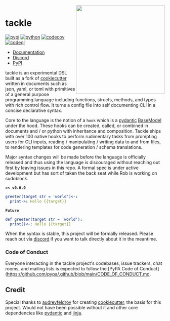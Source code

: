 <img align="right" width="280" height="280" src="https://raw.githubusercontent.com/sudoblockio/tackle/main/docs/assets/logo-box.png">

# tackle

[![pypi](https://img.shields.io/pypi/v/tackle.svg)](https://pypi.python.org/pypi/tackle)
[![python](https://img.shields.io/pypi/pyversions/tackle.svg)](https://pypi.python.org/pypi/tackle)
[![codecov](https://codecov.io/gh/sudoblockio/tackle/branch/main/graphs/badge.svg?branch=main)](https://codecov.io/github/sudoblockio/tackle?branch=main)
[![codeql](https://github.com/sudoblockio/tackle/actions/workflows/codeql.yml/badge.svg)](https://github.com/sudoblockio/tackle/actions/workflows/codeql.yml)

[//]: # ([![main-tests]&#40;https://github.com/sudoblockio/tackle/actions/workflows/main.yml/badge.svg&#41;]&#40;https://github.com/sudoblockio/tackle/actions&#41;)

* [Documentation](https://sudoblockio.github.io/tackle)
* [Discord](https://discord.gg/7uVUfUVD7K)
* [PyPI](https://pypi.org/project/tackle/)

tackle is an experimental DSL built as a fork of [cookiecutter](https://github.com/cookiecutter/cookiecutter) written in documents such as json, yaml, or toml with primitives of a general purpose programming language including functions, structs, methods, and types with rich control flow. It turns a config file into self documenting CLI in a concise declarative syntax.

Core to the language is the notion of a `hook` which is a [pydantic](https://github.com/pydantic/pydantic) [BaseModel](https://docs.pydantic.dev/latest/api/base_model/) under the hood. These hooks can be created, called, or combined in documents and / or python with inheritance and composition. Tackle ships with over 100 native hooks to perform rudimentary tasks from prompting users for CLI inputs, reading / manipulating / writing data to and from files, to rendering templates for code generation / schema translations.

Major syntax changes will be made before the language is officially released and thus using the language is discouraged without reaching out first by leaving issues in this repo. A formal spec is under active development but has sort of taken the back seat while Rob is working on sudoblock.

**`=< v0.6.0`**

```yaml
greeter(target str = 'world')<-:
  print->: Hello {{target}}
```

**`Future`**

```yaml
def greeter(target str = 'world'):
  print()<-: Hello {{target}}
```

When the syntax is stable, this project will be formally released. Please reach out via [discord](https://discord.gg/7uVUfUVD7K) if you want to talk directly about it in the meantime. 

### Code of Conduct

Everyone interacting in the tackle project's codebases, issue trackers, chat rooms, and mailing lists is expected to follow the [PyPA Code of Conduct](https://github.com/pypa/.github/blob/main/CODE_OF_CONDUCT.md.

## Credit

Special thanks to [audreyfeldroy](https://github.com/audreyfeldroy) for creating [cookiecutter](https://github.com/cookiecutter/cookiecutter), the basis for this project. Would not have been possible without it and other core dependencies like [pydantic](https://github.com/pydantic/pydantic) and [jinja](https://github.com/pallets/jinja).
